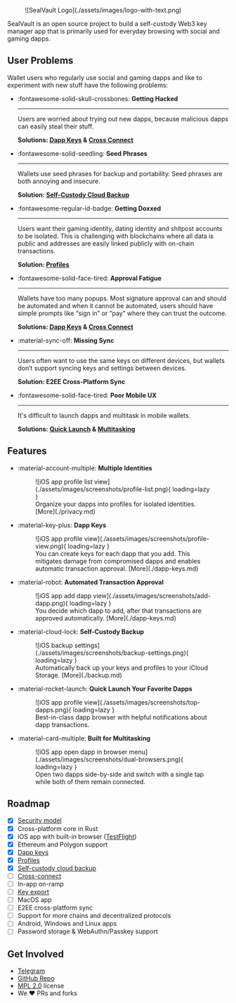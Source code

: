 <h1 hidden>This is a hack to prevent the static site generator auto-inserting a title</h1>

<figure markdown>
![SealVault Logo](./assets/images/logo-with-text.png)
<figcaption></figcaption>
</figure>

SealVault is an open source project to build a self-custody Web3 key manager app
that is primarily used for everyday browsing with social and gaming dapps.

## User Problems

Wallet users who regularly use social and gaming dapps and like to experiment
with new stuff have the following problems:

<div class="grid cards" markdown>

-  :fontawesome-solid-skull-crossbones: __Getting Hacked__

    ---

    Users are worried about trying out new dapps, because malicious dapps can easily
    steal their stuff.

    **Solutions: [Dapp Keys](./dapp-keys.md) & [Cross Connect](./dev-docs/design/cross-connect.md)**

-  :fontawesome-solid-seedling: __Seed Phrases__

    ---

    Wallets use seed phrases for backup and portability. Seed phrases are both
    annoying and insecure.
    
    **Solution: [Self-Custody Cloud Backup](./backup.md)**

-  :fontawesome-regular-id-badge: __Getting Doxxed__

    ---

    Users want their gaming identity, dating identity and shitpost accounts to be
    isolated. This is challenging with blockchains where all data is public and
    addresses are easily linked publicly with on-chain transactions. 

    **Solution: [Profiles](./profiles.md)**

-  :fontawesome-solid-face-tired: __Approval Fatigue__

    ---

    Wallets have too many popups. Most signature approval can and should be
    automated and when it cannot be automated, users should have simple prompts like
    “sign in” or “pay” where they can trust the outcome.

    **Solutions: [Dapp Keys](./dapp-keys.md) & [Cross Connect](./dev-docs/design/cross-connect.md)**

-  :material-sync-off: __Missing Sync__

    ---

    Users often want to use the same keys on different devices, but wallets don’t
    support syncing keys and settings between devices.

    **Solution: E2EE Cross-Platform Sync**

-  :fontawesome-solid-face-tired: __Poor Mobile UX__

    ---

    It's difficult to launch dapps and multitask in mobile wallets.
 
    **Solutions: [Quick Launch](#quick-launch) & [Multitasking](#multitasking)**


</div>

## Features

<div class="grid cards" markdown>

-   :material-account-multiple: __Multiple Identities__
    <figure markdown class="sv-center-block" id="profiles">
    ![iOS app profile list view](./assets/images/screenshots/profile-list.png){ loading=lazy }
    <figcaption>
    Organize your dapps into profiles for isolated identities.
    [More](./privacy.md)</figcaption>
    </figure>
    
-   :material-key-plus: __Dapp Keys__
    <figure markdown id="dapp-keys">
    ![iOS app profile view](./assets/images/screenshots/profile-view.png){ loading=lazy }
    <figcaption>
    You can create keys for each dapp that you add.
    This mitigates damage from compromised dapps and enables automatic transaction approval.
    [More](./dapp-keys.md)
    </figcaption>
    </figure>

-   :material-robot: __Automated Transaction Approval__
    <figure markdown id="automated-transaction-approval">
    ![iOS app add dapp view](./assets/images/screenshots/add-dapp.png){ loading=lazy }
    <figcaption>
    You decide which dapp to add, after that transactions are approved
    automatically. [More](./dapp-keys.md)
    </figcaption>
    </figure>

-   :material-cloud-lock: __Self-Custody Backup__
    <figure markdown id="backup">
    ![iOS backup settings](./assets/images/screenshots/backup-settings.png){ loading=lazy }
    <figcaption>
    Automatically back up your keys and profiles to your iCloud Storage. [More](./backup.md)
    </figcaption>
    </figure>

-   :material-rocket-launch: __Quick Launch Your Favorite Dapps__
    <figure markdown id="quick-launch">
    ![iOS app profile view](./assets/images/screenshots/top-dapps.png){ loading=lazy }
    <figcaption>
    Best-in-class dapp browser with helpful notifications about dapp transactions.
    </figcaption>
    </figure>

-   :material-card-multiple: __Built for Multitasking__
    <figure markdown id="multitasking">
    ![iOS app open dapp in browser menu](./assets/images/screenshots/dual-browsers.png){ loading=lazy }
    <figcaption>
    Open two dapps side-by-side and switch with a single tap while both of them remain connected.
    </figure>
    
</div>

## Roadmap

- [X] [Security model](./dev-docs/design/security-model.md)
- [X] Cross-platform core in Rust
- [X] iOS app with built-in browser ([TestFlight](https://testflight.apple.com/join/EHQYn6Oz))
- [X] Ethereum and Polygon support
- [X] [Dapp keys](./dapp-keys.md)
- [X] [Profiles](./profiles.md)
- [X] [Self-custody cloud backup](./backup.md)
- [ ] [Cross-connect](./dev-docs/design/cross-connect.md)
- [ ] In-app on-ramp
- [ ] [Key export](https://github.com/sealvault/sealvault/issues/39)
- [ ] MacOS app
- [ ] E2EE cross-platform sync
- [ ] Support for more chains and decentralized protocols 
- [ ] Android, Windows and Linux apps
- [ ] Password storage & WebAuthn/Passkey support

## Get Involved

- [Telegram](https://t.me/agostbiro)
- [GitHub Repo](https://github.com/sealvault/sealvault)
- [MPL 2.0](https://tldrlegal.com/license/mozilla-public-license-2.0-%28mpl-2%29) license
- We &#10084;&#65039; PRs and forks
